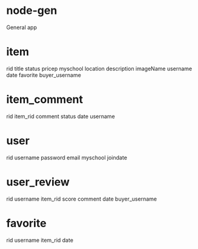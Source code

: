 # node-gen
General app 


# item
rid
title
status
pricep
myschool
location
description
imageName
username
date
favorite
buyer_username

# item_comment
rid
item_rid
comment
status
date
username

# user
rid
username
password
email
myschool
joindate

# user_review
rid
username
item_rid
score
comment
date
buyer_username

# favorite
rid
username
item_rid
date